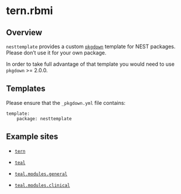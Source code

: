 # tern.rbmi

## Overview

`nesttemplate` provides a custom [`pkgdown`](https://pkgdown.r-lib.org) template for NEST packages.
Please don’t use it for your own package.

In order to take full advantage of that template you would need to use `pkgdown` >= 2.0.0.

## Templates

Please ensure that the `_pkgdown.yml` file contains:

    template:
        package: nesttemplate

## Example sites

- [`tern`](https://insightsengineering.github.io/tern/)

- [`teal`](https://insightsengineering.github.io/teal/)

- [`teal.modules.general`](https://insightsengineering.github.io/teal.modules.general/)

- [`teal.modules.clinical`](https://insightsengineering.github.io/teal.modules.clinical/)
